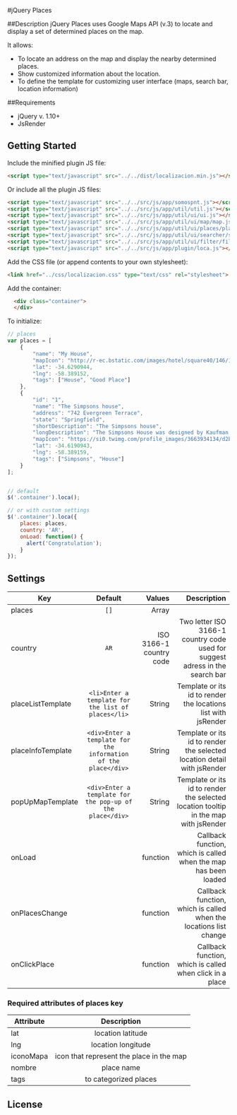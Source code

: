 #jQuery Places

##Description
jQuery Places uses Google Maps API (v.3) to locate and display a set of determined places on the map.

It allows:
* To locate an address on the map and display the nearby determined places.
* Show customized information about the location.
* To define the template for customizing user interface (maps, search bar, location information)

##Requirements
* jQuery v. 1.10+
* JsRender

## Getting Started

Include the minified plugin JS file:

```html
<script type="text/javascript" src="../../dist/localizacion.min.js"></script>
```

Or include all the plugin JS files:

```html
<script type="text/javascript" src="../../src/js/app/somospnt.js"></script>
<script type="text/javascript" src="../../src/js/app/util/util.js"></script>
<script type="text/javascript" src="../../src/js/app/util/ui/ui.js"></script>
<script type="text/javascript" src="../../src/js/app/util/ui/map/map.js"></script>
<script type="text/javascript" src="../../src/js/app/util/ui/places/places.js"></script>
<script type="text/javascript" src="../../src/js/app/util/ui/searcher/searcher.js"></script>
<script type="text/javascript" src="../../src/js/app/util/ui/filter/filter.js"></script>
<script type="text/javascript" src="../../src/js/app/plugin/loca.js"></script>
```



Add the CSS file (or append contents to your own stylesheet):

```html
<link href="../css/localizacion.css" type="text/css" rel="stylesheet">
```

Add the container:
```html
  <div class="container">
  </div>
```
To initialize:

```javascript
// places
var places = [
    {
        "name": "My House",
        "mapIcon": "http://r-ec.bstatic.com/images/hotel/square40/146/14694220.jpg",
        "lat": -34.6290944,
        "lng": -58.389152,
        "tags": ["House", "Good Place"]
    },
    {
        "id": "1",
        "name": "The Simpsons house",
        "address": "742 Evergreen Terrace",
        "state": "Springfield",
        "shortDescription": "The Simpsons house",
        "longDescription": "The Simpsons House was designed by Kaufman and Broad homebuilders",
        "mapIcon": "https://si0.twimg.com/profile_images/3663934134/d2b2a7fcacec55ba63c06474d10de385_normal.jpeg",
        "lat": -34.6190943,
        "lng": -58.389159,
        "tags": ["Simpsons", "House"]
    }
];


// default
$('.container').loca();

// or with custom settings
$('.container').loca({
    places: places,
    country: 'AR',
    onLoad: function() {
      alert('Congratulation');
    }
});
```

## Settings

| Key            | Default       | Values                     |  Description                                     |
| ---------------|:-------------:|---------------------------:|-------------------------------------------------:|
| places            | `[]`                                                           | Array                   |                                                                              |
| country           | `AR`                                                           | ISO 3166-1 country code | Two letter ISO 3166-1 country code used for suggest adress in the search bar |
| placeListTemplate | `<li>Enter a template for the list of places</li>`             | String                  | Template or its id to render the locations list with jsRender                |
| placeInfoTemplate | `<div>Enter a template for the information of the place</div>` | String                  | Template or its id to render the selected location detail with jsRender      |
| popUpMapTemplate  | `<div>Enter a template for the pop-up of the place</div>`      | String                  | Template or its id to render the selected location tooltip in the map with jsRender |
| onLoad            |                                                                | function                | Callback function, which is called when the map has been loaded |
| onPlacesChange    |                                                                | function                | Callback function, which is called when the locations list change|
| onClickPlace      |                                                                | function                | Callback function, which is called when click in a place |


### Required attributes of places key
| Attribute            | Description |
| ---------------|:-------------:|
|lat| location latitude |
|lng| location longitude|
|iconoMapa| icon that represent the place in the map |
|nombre| place name|
|tags| to categorized places|


## License